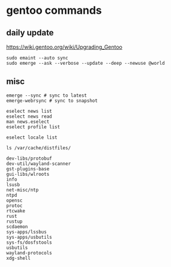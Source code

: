 # gentoo commands

## daily update
https://wiki.gentoo.org/wiki/Upgrading_Gentoo
```
sudo emaint --auto sync
sudo emerge --ask --verbose --update --deep --newuse @world
```

## misc

```
emerge --sync # sync to latest
emerge-webrsync # sync to snapshot

eselect news list
eselect news read
man news.eselect
eselect profile list

eselect locale list

ls /var/cache/distfiles/
```

```
dev-libs/protobuf
dev-util/wayland-scanner
gst-plugins-base
gui-libs/wlroots
info
lsusb
net-misc/ntp
ntpd
opensc
protoc
rtcwake
rust
rustup
scdaemon
sys-apps/lssbus
sys-apps/usbutils
sys-fs/dosfstools
usbutils
wayland-protocols
xdg-shell
```
